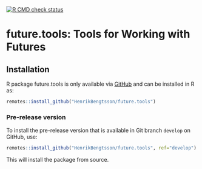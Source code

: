 <div id="badges"><!-- pkgdown markup -->
<a href="https://github.com/HenrikBengtsson/future.tools/actions?query=workflow%3AR-CMD-check"><img border="0" src="https://github.com/HenrikBengtsson/future.tools/actions/workflows/R-CMD-check.yaml/badge.svg?branch=develop" alt="R CMD check status"/></a>      
</div>

# future.tools: Tools for Working with Futures 


## Installation

R package future.tools is only available via
[GitHub](https://github.com/HenrikBengtsson/future.tools) and can be
installed in R as:

```r
remotes::install_github("HenrikBengtsson/future.tools")
```


### Pre-release version

To install the pre-release version that is available in Git branch
`develop` on GitHub, use:

```r
remotes::install_github("HenrikBengtsson/future.tools", ref="develop")
```

This will install the package from source.

<!-- pkgdown-drop-below -->
